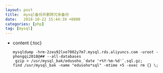 ```yaml
---
layout: post
title:  mysql备份并删除冗余备份
date:   2018-10-22 15:44:39 +0800
categories: [php] 
tag: [mysql] 
---
```

* content
{:toc}




      mysqldump -hrm-2zeu92lxe7002y7m7.mysql.rds.aliyuncs.com -uroot -phongqi2018@## --all-databases 
       gzip > /usr/mysql_bak/edusoho_`date '+%Y-%m-%d'`.sql.gz;
      find /usr/mysql_bak -name "edusoho*sql" -mtime +5 -exec rm {} \;
      